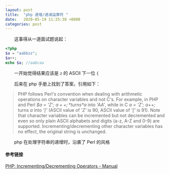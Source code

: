```yaml
---
layout: post
title:  "php 递增/递减运算符 "
date:   2020-05-19 11:25:38 +0800
categories: post
---
```


　　这事得从一道面试题说起：

```php
<?php
$a = "aabbzz";
$a++;
echo $a; //aabcaa
```

　　一开始觉得结果应该是 `z` 的 ASCII 下一位 `{`

　　后来在 php 手册上找到了答案，引用如下：

> PHP follows Perl's convention when dealing with arithmetic operations    on character variables and not C's.  For example, in PHP and Perl    *$a = 'Z'; $a++;* turns *$a* into *'AA'*, while in C    *a = 'Z'; a++;* turns *a* into *'['*    (ASCII value of *'Z'* is 90, ASCII value of *'['* is 91).    Note that character variables can be incremented but not decremented and    even so only plain ASCII alphabets and digits (a-z, A-Z and 0-9) are supported.    Incrementing/decrementing other character variables has no effect, the    original string is unchanged.    

　　php 在处理字符串的递增时，沿袭了 Perl 的风格

#### 参考链接

[PHP: Incrementing/Decrementing Operators - Manual ](https://www.php.net/manual/en/language.operators.increment.php) 